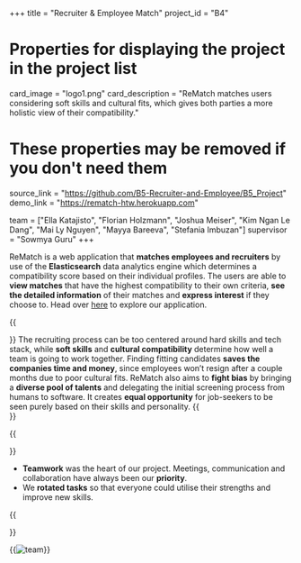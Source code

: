 +++
title = "Recruiter & Employee Match"
project_id = "B4"

# Properties for displaying the project in the project list
card_image = "logo1.png"
card_description = "ReMatch matches users considering soft skills and cultural fits, which gives both parties a more holistic view of their compatibility."


# These properties may be removed if you don't need them
source_link = "https://github.com/B5-Recruiter-and-Employee/B5_Project"
demo_link = "https://rematch-htw.herokuapp.com"

team = ["Ella Katajisto", "Florian Holzmann", "Joshua Meiser", "Kim Ngan Le Dang", "Mai Ly Nguyen", "Mayya Bareeva", "Stefania Imbuzan"]
supervisor = "Sowmya Guru"
+++

ReMatch is a web application that **matches employees and recruiters** by use of the **Elasticsearch** data analytics engine which determines a compatibility score based on their individual profiles. The users are able to **view matches** that have the highest compatibility to their own criteria, **see the detailed information** of their matches and **express interest** if they choose to.
Head over [here](https://rematch-htw.herokuapp.com) to explore our application.

{{<section title="Our Goals">}}
The recruiting process can be too centered around hard skills and tech stack, while **soft skills** and **cultural compatibility** determine how well a team is going to work together.  Finding fitting candidates **saves the companies time and money**, since employees won’t resign after a couple months due to poor cultural fits. ReMatch also aims to **fight bias** by bringing a **diverse pool of talents** and delegating the initial screening process from humans to software. It creates **equal opportunity** for job-seekers to be seen purely based on their skills and personality.
{{</section>}}

{{<section title="The Team">}}
- **Teamwork** was the heart of our project. Meetings, communication and collaboration have always been our **priority**.
- We **rotated tasks** so that everyone could utilise their strengths and improve new skills.


{{</section >}}

{{<image src="team.png" alt="team">}}
